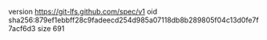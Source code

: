 version https://git-lfs.github.com/spec/v1
oid sha256:879ef1ebbff28c9fadeecd254d985a07118db8b289805f04c13d0fe7f7acf6d3
size 691

